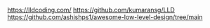 https://lldcoding.com/
https://github.com/kumaransg/LLD
https://github.com/ashishps1/awesome-low-level-design/tree/main